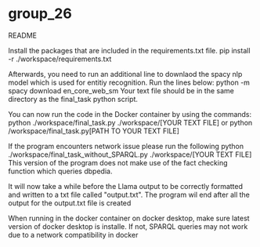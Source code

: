 # group_26

 README

Install the packages that are included in the requirements.txt file.
pip install -r ./workspace/requirements.txt

Afterwards, you need to run an additional line to downlaod the spacy nlp model which is used for entitiy recognition. Run the lines below:
python -m spacy download en_core_web_sm
Your text file should be in the same directory as the final_task python script.

You can now run the code in the Docker container by using the commands:
python ./workspace/final_task.py ./workspace/[YOUR TEXT FILE]
or
python /workspace/final_task.py[PATH TO YOUR TEXT FILE]

If the program encounters network issue please run the following python ./workspace/final_task_without_SPARQL.py ./workspace/[YOUR TEXT FILE]
This version of the program does not make use of the fact checking function which queries dbpedia.

It will now take a while before the Llama output to be correctly formatted and written to a txt file called "output.txt". The program wil end after all the output for the output.txt file is created

When running in the docker container on docker desktop, make sure latest version of docker desktop is installe. If not, SPARQL queries may not work due to a network compatibility in docker
